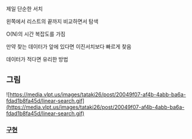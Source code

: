 제일 단순한 서치

왼쪽에서 리스트의 끝까지 비교하면서 탐색

O(N)의 시간 복잡도를 가짐

만약 찾는 데이터가 앞에 있다면 이진서치보다 빠르게 찾음

데이터가 적다면 유리한 방법

## 그림

![https://media.vlpt.us/images/tataki26/post/20049f07-af4b-4abb-ba6a-fdad1b8fa45d/linear-search.gif](https://media.vlpt.us/images/tataki26/post/20049f07-af4b-4abb-ba6a-fdad1b8fa45d/linear-search.gif)

### [ 구현 ](linearsearch.c++)